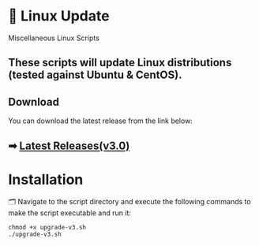 # 🐧 Linux Update
Miscellaneous Linux Scripts

These scripts will update Linux distributions (tested against Ubuntu & CentOS).
---
## Download

You can download the latest release from the link below:

➡ [Latest Releases(v3.0)](https://github.com/shahabnf/linux/releases)
---
# Installation
🗂️ Navigate to the script directory and execute the following commands to make the script executable and run it:

```
chmod +x upgrade-v3.sh
./upgrade-v3.sh
```